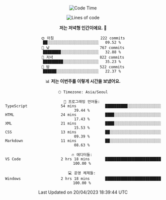 <div align="center">

<br />

 <!--START_SECTION:waka-->
![Code Time](http://img.shields.io/badge/Code%20Time-474%20hrs%2053%20mins-blue)

![Lines of code](https://img.shields.io/badge/%EC%A0%80%EB%8A%94%20%EC%97%AC%ED%83%9C%EA%B9%8C%EC%A7%80%20-2.8%20million%20%EC%A4%84%EC%9D%98%20%EC%BD%94%EB%93%9C%EB%A5%BC%20%EC%9E%91%EC%84%B1%ED%96%88%EC%96%B4%EC%9A%94.-blue)

**저는 저녁형 인간이에요. 🦉** 

```text
🌞 아침                     222 commits         ██░░░░░░░░░░░░░░░░░░░░░░░   09.52 % 
🌆 낮　                     767 commits         ████████░░░░░░░░░░░░░░░░░   32.88 % 
🌃 저녁                     822 commits         █████████░░░░░░░░░░░░░░░░   35.23 % 
🌙 밤　                     522 commits         ██████░░░░░░░░░░░░░░░░░░░   22.37 % 
```


📊 **저는 이번주를 이렇게 시간을 보냈어요.** 

```text
🕑︎ Timezone: Asia/Seoul

💬 프로그래밍 언어들: 
TypeScript               54 mins             ██████████░░░░░░░░░░░░░░░   39.44 % 
HTML                     24 mins             ████░░░░░░░░░░░░░░░░░░░░░   17.43 % 
XML                      21 mins             ████░░░░░░░░░░░░░░░░░░░░░   15.53 % 
CSS                      13 mins             ██░░░░░░░░░░░░░░░░░░░░░░░   09.39 % 
Markdown                 11 mins             ██░░░░░░░░░░░░░░░░░░░░░░░   08.63 % 

🔥 에디터들: 
VS Code                  2 hrs 18 mins       █████████████████████████   100.00 % 

💻 운영 체제들: 
Windows                  2 hrs 18 mins       █████████████████████████   100.00 % 
```


 Last Updated on 20/04/2023 18:39:44 UTC
<!--END_SECTION:waka-->

</div>

